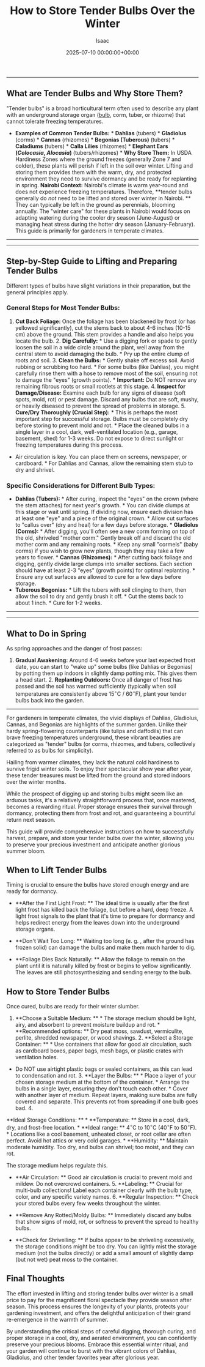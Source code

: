 ﻿---
title: How to Store Tender Bulbs Over the Winter
description: For gardeners in temperate climates, the vivid displays of Dahlias, Gladiolus, Cannas, and Begonias are highlights of the summer garden.
slug: /how-to-store-tender-bulbs-over-the-winter/
date: 2025-07-10 00:00:00+00:00
lastmod: 2025-07-10 00:00:00+03:00
author: Isaac
categories:
- Guides
- Gardening
tags:
- guides
- tender
- bulb
layout: post
---
---
## What are Tender Bulbs and Why Store Them?
"Tender bulbs" is a broad horticultural term often used to describe any plant with an underground storage organ ([bulb](https://pestpolicy.com/can-you-replant-potted-bulbs/), corm, tuber, or rhizome) that cannot tolerate freezing temperatures.
* **Examples of Common Tender Bulbs:** * **Dahlias** (tubers) * **Gladiolus** (corms) * **Cannas** (rhizomes) * **Begonias (Tuberous)** (tubers) * **Caladiums** (tubers) * **Calla Lilies** (rhizomes) * **Elephant Ears (*Colocasia*, *Alocasia*)** (tubers/rhizomes) * **Why Store Them:** In USDA Hardiness Zones where the ground freezes (generally Zone 7 and colder), these plants will perish if left in the soil over winter.
Lifting and storing them provides them with the warm, dry, and protected environment they need to survive dormancy and be ready for replanting in spring.
**Nairobi Context:** Nairobi's climate is warm year-round and does not experience freezing temperatures. Therefore, **tender bulbs generally do *not* need to be lifted and stored over winter in Nairobi. ** They can typically be left in the ground as perennials, blooming annually. The "winter care" for these plants in Nairobi would focus on adapting watering during the cooler dry season (June-August) or managing heat stress during the hotter dry season (January-February).
This guide is primarily for gardeners in temperate climates.
---
---
## Step-by-Step Guide to Lifting and Preparing Tender Bulbs
Different types of bulbs have slight variations in their preparation, but the general principles apply.
### General Steps for Most Tender Bulbs:
1. **Cut Back Foliage:** Once the foliage has been blackened by frost (or has yellowed significantly), cut the stems back to about 4-6 inches (10-15 cm) above the ground. This stem provides a handle and also helps you locate the bulb. 2. **Dig Carefully:** * Use a digging fork or spade to gently loosen the soil in a wide circle around the plant, well away from the central stem to avoid damaging the bulb. * Pry up the entire clump of roots and soil. 3.
**Clean the Bulbs:** * Gently shake off excess soil. Avoid rubbing or scrubbing too hard. * For some bulbs (like Dahlias), you might carefully rinse them with a hose to remove most of the soil, ensuring not to damage the "eyes" (growth points). * **Important:** Do NOT remove any remaining fibrous roots or small rootlets at this stage. 4. **Inspect for Damage/Disease:** Examine each bulb for any signs of disease (soft spots, mold, rot) or pest damage.
Discard any bulbs that are soft, mushy, or heavily diseased to prevent the spread of problems in storage. 5. **Cure/Dry Thoroughly (Crucial Step):** * This is perhaps the most important step for successful storage. Bulbs must be completely dry before storing to prevent mold and rot. * Place the cleaned bulbs in a single layer in a cool, dark, well-ventilated location (e.g., garage, basement, shed) for 1-3 weeks. Do not expose to direct sunlight or freezing temperatures during this process.
* Air circulation is key. You can place them on screens, newspaper, or cardboard. * For Dahlias and Cannas, allow the remaining stem stub to dry and shrivel.
### Specific Considerations for Different Bulb Types:
* **Dahlias (Tubers):** * After curing, inspect the "eyes" on the crown (where the stem attaches) for next year's growth. * You can divide clumps at this stage or wait until spring. If dividing now, ensure each division has at least one "eye" and a piece of the original crown. * Allow cut surfaces to "callus over" (dry and heal) for a few days before storage. * **Gladiolus (Corms):** * After digging, you'll often see a new corm forming on top of the old, shriveled "mother corm."
Gently break off and discard the old mother corm and any remaining roots. * Keep any small "cormels" (baby corms) if you wish to grow new plants, though they may take a few years to flower. * **Cannas (Rhizomes):** * After cutting back foliage and digging, gently divide large clumps into smaller sections. Each section should have at least 2-3 "eyes" (growth points) for optimal replanting. * Ensure any cut surfaces are allowed to cure for a few days before storage.
* **Tuberous Begonias:** * Lift the tubers with soil clinging to them, then allow the soil to dry and gently brush it off. * Cut the stems back to about 1 inch. * Cure for 1-2 weeks.
---
---
## What to Do in Spring
As spring approaches and the danger of frost passes:
1.  **Gradual Awakening:** Around 4-6 weeks before your last expected frost date, you can start to "wake up" some bulbs (like Dahlias or Begonias) by potting them up indoors in slightly damp potting mix. This gives them a head start. 2.  **Replanting Outdoors:** Once all danger of frost has passed and the soil has warmed sufficiently (typically when soil temperatures are consistently above $15^\circ \text{C}$ / $60^\circ \text{F}$), plant your tender bulbs back into the garden.
---

For gardeners in temperate climates, the vivid displays of Dahlias, Gladiolus, Cannas, and Begonias are highlights of the summer garden. Unlike their hardy spring-flowering counterparts (like tulips and daffodils) that can brave freezing temperatures underground, these vibrant beauties are categorized as "tender" bulbs (or corms, rhizomes, and tubers, collectively referred to as bulbs for simplicity).

Hailing from warmer climates, they lack the natural cold hardiness to survive frigid winter soils. To enjoy their spectacular show year after year, these tender treasures must be lifted from the ground and stored indoors over the winter months.

While the prospect of digging up and storing bulbs might seem like an arduous tasks, it's a relatively straightforward process that, once mastered, becomes a rewarding ritual. Proper storage ensures their survival through dormancy, protecting them from frost and rot, and guaranteeing a bountiful return next season.

This guide will provide comprehensive instructions on how to successfully harvest, prepare, and store your tender bulbs over the winter, allowing you to preserve your precious investment and anticipate another glorious summer bloom.

##  When to Lift Tender Bulbs

Timing is crucial to ensure the bulbs have stored enough energy and are ready for dormancy.

* **After the First Light Frost: ** The ideal time is usually after the first light frost has killed back the foliage, but before a hard, deep freeze. A light frost signals to the plant that it's time to prepare for dormancy and helps redirect energy from the leaves down into the underground storage organs.

* **Don't Wait Too Long: ** Waiting too long (e. g. , after the ground has frozen solid) can damage the bulbs and make them much harder to dig.

* **Foliage Dies Back Naturally: ** Allow the foliage to remain on the plant until it is naturally killed by frost or begins to yellow significantly. The leaves are still photosynthesizing and sending energy to the bulb.

##  How to Store Tender Bulbs

Once cured, bulbs are ready for their winter slumber.

1. **Choose a Suitable Medium: ** * The storage medium should be light, airy, and absorbent to prevent moisture buildup and rot. * **Recommended options: ** Dry peat moss, sawdust, vermiculite, perlite, shredded newspaper, or wood shavings. 2. **Select a Storage Container: ** * Use containers that allow for good air circulation, such as cardboard boxes, paper bags, mesh bags, or plastic crates with ventilation holes.

* Do NOT use airtight plastic bags or sealed containers, as this can lead to condensation and rot. 3. **Layer the Bulbs: ** * Place a layer of your chosen storage medium at the bottom of the container. * Arrange the bulbs in a single layer, ensuring they don't touch each other. * Cover with another layer of medium. Repeat layers, making sure bulbs are fully covered and separate. This prevents rot from spreading if one bulb goes bad. 4.

**Ideal Storage Conditions: ** * **Temperature: ** Store in a cool, dark, dry, and frost-free location. * **Ideal range: ** $4^\circ \text{C}$ to $10^\circ \text{C}$ ($40^\circ \text{F}$ to $50^\circ \text{F}$). * Locations like a cool basement, unheated closet, or root cellar are often perfect. Avoid hot attics or very cold garages. * **Humidity: ** Maintain moderate humidity. Too dry, and bulbs can shrivel; too moist, and they can rot.

The storage medium helps regulate this.

* **Air Circulation: ** Good air circulation is crucial to prevent mold and mildew. Do not overcrowd containers. 5. **Labeling: ** Crucial for multi-bulb collections! Label each container clearly with the bulb type, color, and any specific variety names. 6. **Regular Inspection: ** Check your stored bulbs every few weeks throughout the winter.

* **Remove Any Rotted/Moldy Bulbs: ** Immediately discard any bulbs that show signs of mold, rot, or softness to prevent the spread to healthy bulbs.

* **Check for Shrivelling: ** If bulbs appear to be shriveling excessively, the storage conditions might be too dry. You can lightly mist the storage medium (not the bulbs directly) or add a small amount of slightly damp (but not wet) peat moss to the container.

##  Final Thoughts

The effort invested in lifting and storing tender bulbs over winter is a small price to pay for the magnificent floral spectacle they provide season after season. This process ensures the longevity of your plants, protects your gardening investment, and offers the delightful anticipation of their grand re-emergence in the warmth of summer.

By understanding the critical steps of careful digging, thorough curing, and proper storage in a cool, dry, and aerated environment, you can confidently preserve your precious blooms. Embrace this essential winter ritual, and your garden will continue to burst with the vibrant colors of Dahlias, Gladiolus, and other tender favorites year after glorious year.

